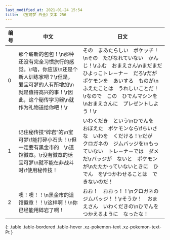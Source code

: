 ```yaml
---
last_modified_at: 2021-01-24 15:54
title: 《宝可梦 白金》文本 256
---
```

| 编号 | 中文 | 日文 |
| ---- | ---- | ---- |
| 0 | 那个崭新的包包！\n那种还没有完全习惯旅行的感觉。\r唔，你应该\n还是个新人训练家吧？\r但是，爱宝可梦的人有所增加\n就是值得高兴的事！\r因此，这个秘传学习器\n就作为礼物送给你吧！\r | その　まあたらしい　ポケッチ！\nその　たびなれていない　かんじ！\rふむ　おまえさん\nまだまだ　ひよっこトレ－ナ－　だろ\rだが　ポケモンを　あいする　ものが\nふえたことは　うれしいことだ！\rなので　この　ひでんマシンを\nおまえさんに　プレゼントしよう！\r |
| 1 | 记住秘传技“碎岩”的\n宝可梦\f能打碎小石头！\r但一定要有黑金市的　\n道馆徽章。\r没有徽章的话宝可梦\n就不能在非战斗时\f使用秘传技！ | いわくだき　という\nひでんを　おぼえた　ポケモンなら\fちいさな　いわを　くだける！\rだが　クロガネの　ジムバッジを\nもっていない　トレ－ナ－では　ダメだ\rバッジが　ないと　ポケモンが\nたたかっていないときに　ひでん　を\fつかわせることは　できないのだ！ |
| 2 | 噢！噢！！\n黑金市的道馆徽章！！\r这样啊！\n你已经能用碎岩了啊！ | おお！　おおっ！！\nクロガネの　ジムバッジ！！\rそうか！　おまえさん　いわくだきの\nひでんを　つかえるように　なったな！ |
{: .table .table-bordered .table-hover .xz-pokemon-text .xz-pokemon-text-Pt }